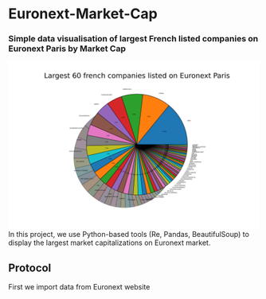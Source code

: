 # Euronext-Market-Cap
### Simple data visualisation of largest French listed companies on Euronext Paris by Market Cap

![Paris 60 largest Cap](piechart60.png)
In this project, we use Python-based tools (Re, Pandas, BeautifulSoup) to display the largest market capitalizations on Euronext market.
## Protocol
First we import data from Euronext website
